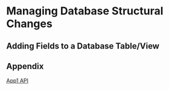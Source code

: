 # Managing Database Structural Changes

## Adding Fields to a Database Table/View


## Appendix

[App1 API](https://api.app1example.com)
